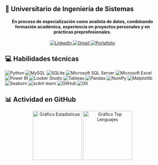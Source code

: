 ## 🌟 Universitario de Ingeniería de Sistemas
<div align="center">
  <h4>En proceso de especialización como analista de datos, combinando formación académica, experiencia en proyectos personales y en prácticas preprofesionales.</h4>
</div>

<div align="center">
  <a href="https://linkedin.com/in/roberto-eustaquio/">
    <img src="https://img.shields.io/badge/linkedin-%230077B5.svg?style=for-the-badge&logo=linkedin&logoColor=white" alt="LinkedIn">
  </a>
  <a href="mailto:reusjimenez2002@gmail.com">
    <img src="https://img.shields.io/badge/Gmail-D14836?style=for-the-badge&logo=gmail&logoColor=white" alt="Gmail">
  </a>
  <a href="https://roberto-eustaquio-portfolio.netlify.app/">
    <img src="https://img.shields.io/badge/Portafolio-%234A8E34?style=for-the-badge&logoColor=white" alt="Portafolio">
  </a>
</div>

## 💻 Habilidades técnicas
<div align="left">
  <!--<h4>Lenguajes y Bases de Datos</h4>-->
  <img src="https://img.shields.io/badge/python-3670A0?style=for-the-badge&logo=python&logoColor=ffdd54" alt="Python"/>
  <img src="https://img.shields.io/badge/mysql-003366.svg?style=for-the-badge&logo=mysql&logoColor=white" alt="MySQL"/>
  <img src="https://img.shields.io/badge/sqlite-4479A1?style=for-the-badge&logo=sqlite&logoColor=white" alt="SQLite"/>
<!--   <img src="https://img.shields.io/badge/google_bigquery-4285F4?style=for-the-badge&logo=google-cloud&logoColor=white" alt="Google BigQuery"/> -->
  <img src="https://img.shields.io/badge/SQL%20Server-CC2927?style=for-the-badge&logo=microsoft%20sql%20server&logoColor=white" alt="Microsoft SQL Server"/>
  <!--
  <img src="https://img.shields.io/badge/postgres-%23316192.svg?style=for-the-badge&logo=postgresql&logoColor=white" alt="PostgreSQL"/>
  <img src="https://img.shields.io/badge/Oracle-F80000?style=for-the-badge&logo=oracle&logoColor=white" alt="Oracle"/>
  <img src="https://img.shields.io/badge/MongoDB-%234ea94b.svg?style=for-the-badge&logo=mongodb&logoColor=white" alt="MongoDB"/>
  <img src="https://img.shields.io/badge/r-%23276DC3.svg?style=for-the-badge&logo=r&logoColor=white" alt="R"/>
  -->
  <!--<h4>Business Intelligence y Visualización de Datos</h4>-->
  <img src="https://img.shields.io/badge/microsoft_excel-217346?style=for-the-badge&logo=microsoft-excel&logoColor=white" alt="Microsoft Excel"/>
  <img src="https://img.shields.io/badge/power_bi-F2C811?style=for-the-badge&logo=powerbi&logoColor=black" alt="Power BI"/>
  <img src="https://img.shields.io/badge/looker_studio-4285F4?style=for-the-badge&logoColor=white" alt="Looker Studio"/>
  <img src="https://img.shields.io/badge/tableau-E97627?style=for-the-badge&logo=tableau&logoColor=white" alt="Tableau"/>
  <!--<h4>Análisis y Transformación de Datos</h4>-->
  <img src="https://img.shields.io/badge/pandas-%23150458.svg?style=for-the-badge&logo=pandas&logoColor=white" alt="Pandas"/>
  <img src="https://img.shields.io/badge/numpy-%23013243.svg?style=for-the-badge&logo=numpy&logoColor=white" alt="NumPy"/>
  <img src="https://img.shields.io/badge/Matplotlib-%23ffffff.svg?style=for-the-badge&logo=Matplotlib&logoColor=black" alt="Matplotlib"/>
  <img src="https://img.shields.io/badge/Seaborn-4479A1?style=for-the-badge&logoColor=white" alt="Seaborn"/>
  <img src="https://img.shields.io/badge/scikit--learn-%23F7931E.svg?style=for-the-badge&logo=scikit-learn&logoColor=white" alt="scikit-learn"/>
  <!--<h4>Plataformas en la Nube</h4>-->
  <!--
  <img src="https://img.shields.io/badge/azure-%230072C6.svg?style=for-the-badge&logo=microsoftazure&logoColor=white" alt="Azure"/>
  <img src="https://img.shields.io/badge/AWS-%23FF9900.svg?style=for-the-badge&logo=amazon-aws&logoColor=white" alt="AWS"/>
  <img src="https://img.shields.io/badge/GoogleCloud-%234285F4.svg?style=for-the-badge&logo=google-cloud&logoColor=white" alt="Google Cloud"/>
  -->
  <!--<h4>Ingeniería de Datos</h4>-->
  <!--
  <img src="https://img.shields.io/badge/Apache%20Spark-FDEE21?style=for-the-badge&logo=apachespark&logoColor=black" alt="Apache Spark"/>
  <img src="https://img.shields.io/badge/Apache%20Kafka-000?style=for-the-badge&logo=apachekafka" alt="Apache Kafka"/>
  <img src="https://img.shields.io/badge/Apache%20Hadoop-66CCFF?style=for-the-badge&logo=apachehadoop&logoColor=black" alt="Apache Hadoop"/>
  <img src="https://img.shields.io/badge/PySpark-%23E3518F.svg?style=for-the-badge&logo=apachespark&logoColor=white" alt="PySpark"/>
  <img src="https://img.shields.io/badge/Dask-%2300599C.svg?style=for-the-badge&logo=dask&logoColor=white" alt="Dask"/>
  <img src="https://img.shields.io/badge/Polars-%231A1A1A.svg?style=for-the-badge&logo=polars&logoColor=white" alt="Polars"/>
  -->
  <!--<h4>Contenedores y Orquestación</h4>-->
  <!--
  <img src="https://img.shields.io/badge/docker-%230db7ed.svg?style=for-the-badge&logo=docker&logoColor=white" alt="Docker"/>
  <img src="https://img.shields.io/badge/kubernetes-%23326ce5.svg?style=for-the-badge&logo=kubernetes&logoColor=white" alt="Kubernetes"/>
  -->
  <!--<h4>Control de Versiones</h4>-->
  <img src="https://img.shields.io/badge/github-%23121011.svg?style=for-the-badge&logo=github&logoColor=white" alt="GitHub"/>
  <img src="https://img.shields.io/badge/git-%23F05033.svg?style=for-the-badge&logo=git&logoColor=white" alt="Git"/>
</div>

## 📊 Actividad en GitHub
<div align="center">
  <img src="https://github-readme-stats.vercel.app/api?username=ReusJimenez&theme=react&hide_title=true&hide_border=false&include_all_commits=false&count_private=false&locale=es&v=1" height="160" alt="Gráfico Estadísticas"/>
  <img src="https://github-readme-stats.vercel.app/api/top-langs/?username=ReusJimenez&theme=react&hide_border=false&include_all_commits=false&count_private=false&layout=compact&locale=es&v=2" height="160" alt="Gráfico Top Lenguajes"/>
</div>
